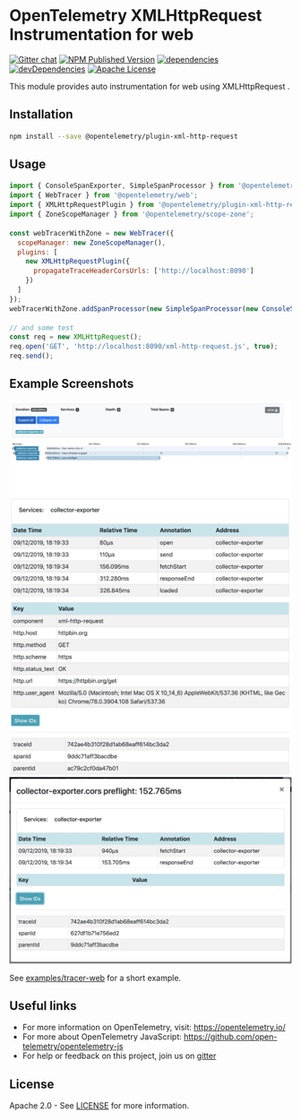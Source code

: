# OpenTelemetry XMLHttpRequest Instrumentation for web
[![Gitter chat][gitter-image]][gitter-url]
[![NPM Published Version][npm-img]][npm-url]
[![dependencies][dependencies-image]][dependencies-url]
[![devDependencies][devDependencies-image]][devDependencies-url]
[![Apache License][license-image]][license-image]

This module provides auto instrumentation for web using XMLHttpRequest .

## Installation

```bash
npm install --save @opentelemetry/plugin-xml-http-request
```

## Usage

```js
import { ConsoleSpanExporter, SimpleSpanProcessor } from '@opentelemetry/tracing';
import { WebTracer } from '@opentelemetry/web';
import { XMLHttpRequestPlugin } from '@opentelemetry/plugin-xml-http-request';
import { ZoneScopeManager } from '@opentelemetry/scope-zone';

const webTracerWithZone = new WebTracer({
  scopeManager: new ZoneScopeManager(),
  plugins: [
    new XMLHttpRequestPlugin({
      propagateTraceHeaderCorsUrls: ['http://localhost:8090']
    })
  ]
});
webTracerWithZone.addSpanProcessor(new SimpleSpanProcessor(new ConsoleSpanExporter()));

// and some test
const req = new XMLHttpRequest();
req.open('GET', 'http://localhost:8090/xml-http-request.js', true);
req.send();

```

## Example Screenshots
![Screenshot of the running example](images/main.jpg)
![Screenshot of the running example](images/request.jpg)
![Screenshot of the running example](images/cors.jpg)

See [examples/tracer-web](https://github.com/open-telemetry/opentelemetry-js/tree/master/examples/tracer-web) for a short example.

## Useful links
- For more information on OpenTelemetry, visit: <https://opentelemetry.io/>
- For more about OpenTelemetry JavaScript: <https://github.com/open-telemetry/opentelemetry-js>
- For help or feedback on this project, join us on [gitter][gitter-url]

## License

Apache 2.0 - See [LICENSE][license-url] for more information.

[gitter-image]: https://badges.gitter.im/open-telemetry/opentelemetry-js.svg
[gitter-url]: https://gitter.im/open-telemetry/opentelemetry-node?utm_source=badge&utm_medium=badge&utm_campaign=pr-badge&utm_content=badge
[license-url]: https://github.com/open-telemetry/opentelemetry-js/blob/master/LICENSE
[license-image]: https://img.shields.io/badge/license-Apache_2.0-green.svg?style=flat
[dependencies-image]: https://david-dm.org/open-telemetry/opentelemetry-js/status.svg?path=packages/opentelemetry-plugin-xml-http-request
[dependencies-url]: https://david-dm.org/open-telemetry/opentelemetry-js?path=packages%2Fopentelemetry-plugin-xml-http-request
[devDependencies-image]: https://david-dm.org/open-telemetry/opentelemetry-js/dev-status.svg?path=packages/opentelemetry-plugin-xml-http-request
[devDependencies-url]: https://david-dm.org/open-telemetry/opentelemetry-js?path=packages%2Fopentelemetry-plugin-xml-http-request&type=dev
[npm-url]: https://www.npmjs.com/package/@opentelemetry/plugin-xml-http-request
[npm-img]: https://badge.fury.io/js/%40opentelemetry%2Fplugin-xml-http-request.svg
